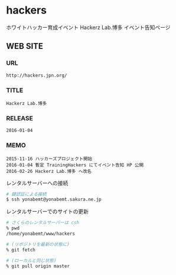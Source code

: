 # hackers

ホワイトハッカー育成イベント Hackerz Lab.博多 イベント告知ページ

## WEB SITE

### URL

    http://hackers.jpn.org/

### TITLE

    Hackerz Lab.博多

### RELEASE

    2016-01-04

### MEMO

    2015-11-16 ハッカーズプロジェクト開始
    2016-01-04 暫定 TrainingHackers にてイベント告知 HP 公開
    2016-02-26 Hackerz Lab.博多 へ改名

レンタルサーバーへの接続

```bash
# 鍵認証による接続
$ ssh yonabemt@yonabemt.sakura.ne.jp
```

レンタルサーバーでのサイトの更新

```sh
# さくらのレンタルサーバーは csh
% pwd
/home/yonabemt/www/hackers

# (リポジトリを最新の状態に)
% git fetch

# (ローカルと同じ状態)
% git pull origin master
```
